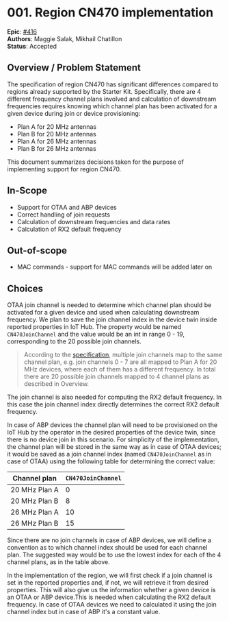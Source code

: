 # 001. Region CN470 implementation

**Epic**: [#416](https://github.com/Azure/iotedge-lorawan-starterkit/issues/416)  
**Authors**: Maggie Salak, Mikhail Chatillon  
**Status**: Accepted

## Overview / Problem Statement

The specification of region CN470 has significant differences compared to regions already supported by the Starter Kit. Specifically, there are 4 different frequency channel plans involved and calculation of downstream frequencies requires knowing which channel plan has been activated for a given device during join or device provisioning:

- Plan A for 20 MHz antennas
- Plan B for 20 MHz antennas
- Plan A for 26 MHz antennas
- Plan B for 26 MHz antennas

This document summarizes decisions taken for the purpose of implementing support for region CN470.

## In-Scope

- Support for OTAA and ABP devices
- Correct handling of join requests
- Calculation of downstream frequencies and data rates
- Calculation of RX2 default frequency

## Out-of-scope

- MAC commands - support for MAC commands will be added later on

## Choices

OTAA join channel is needed to determine which channel plan should be activated for a given device and used when calculating downstream frequency.
We plan to save the join channel index in the device twin inside reported properties in IoT Hub. The property would be named `CN470JoinChannel` and the value would be an int in range 0 - 19, corresponding to the 20 possible join channels.

>According to the [specification](https://lora-alliance.org/wp-content/uploads/2021/05/RP002-1.0.3-FINAL-1.pdf), multiple join channels map to the same channel plan, e.g. join channels 0 - 7 are all mapped to Plan A for 20 MHz devices, where each of them has a different frequency. In total there are 20 possible join channels mapped to 4 channel plans as described in Overview.

The join channel is also needed for computing the RX2 default frequency. In this case the join channel index directly determines the correct RX2 default frequency.

In case of ABP devices the channel plan will need to be provisioned on the IoT Hub by the operator in the desired properties of the device twin, since there is no device join in this scenario. For simplicity of the implementation, the channel plan will be stored in the same way as in case of OTAA devices; it would be saved as a join channel index (named `CN470JoinChannel` as in case of OTAA) using the following table for determining the correct value:

| Channel plan | `CN470JoinChannel` |
| ------------ | ----|
| 20 MHz Plan A | 0  |
| 20 MHz Plan B | 8  |
| 26 MHz Plan A | 10 |
| 26 MHz Plan B | 15 |

Since there are no join channels in case of ABP devices, we will define a convention as to which channel index should be used for each channel plan. The suggested way would be to use the lowest index for each of the 4 channel plans, as in the table above.

In the implementation of the region, we will first check if a join channel is set in the reported properties and, if not, we will retrieve it from desired properties. This will also give us the information whether a given device is an OTAA or ABP device.This is needed when calculating the RX2 default frequency. In case of OTAA devices we need to calculated it using the join channel index but in case of ABP it's a constant value.
